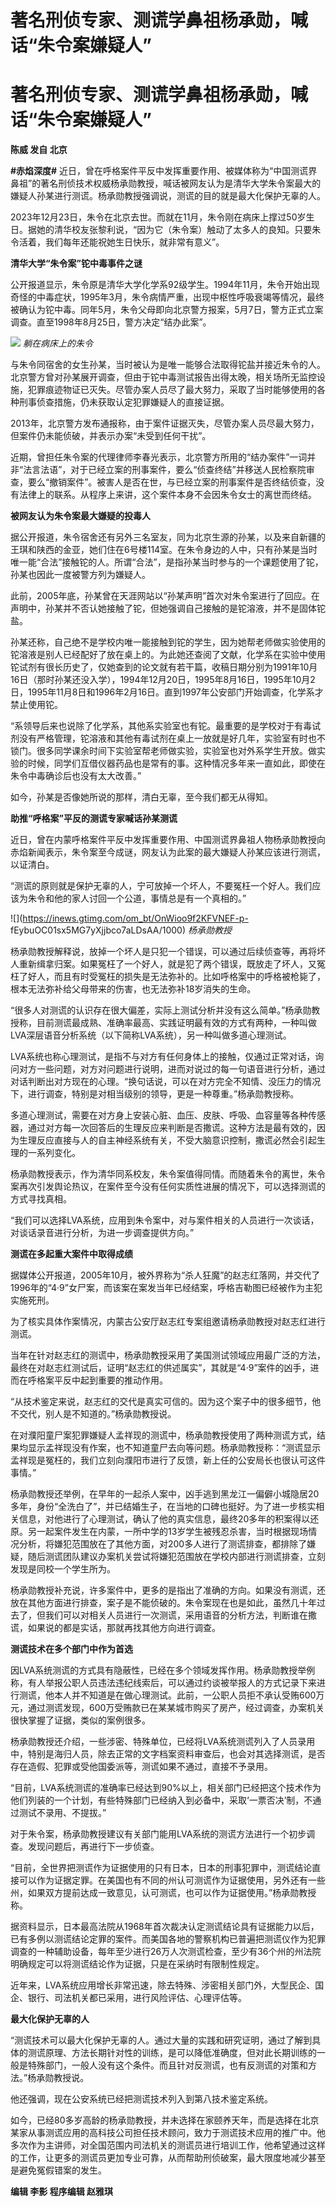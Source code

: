 # 著名刑侦专家、测谎学鼻祖杨承勋，喊话“朱令案嫌疑人”

# 著名刑侦专家、测谎学鼻祖杨承勋，喊话“朱令案嫌疑人”

**陈威 发自 北京**

**#赤焰深度#**
近日，曾在呼格案件平反中发挥重要作用、被媒体称为“中国测谎界鼻祖”的著名刑侦技术权威杨承勋教授，喊话被网友认为是清华大学朱令案最大的嫌疑人孙某进行测谎。杨承勋教授强调说，测谎的目的就是最大化保护无辜的人。

2023年12月23日，朱令在北京去世。而就在11月，朱令刚在病床上撑过50岁生日。据她的清华校友张黎利说，“因为它（朱令案）触动了太多人的良知。只要朱令活着，我们每年还能祝她生日快乐，就非常有意义”。

**清华大学“朱令案”铊中毒事件之谜**

公开报道显示，朱令原是清华大学化学系92级学生。1994年11月，朱令开始出现奇怪的中毒症状，1995年3月，朱令病情严重，出现中枢性呼吸衰竭等情况，最终被确认为铊中毒。同年5月，朱令父母即向北京警方报案，5月7日，警方正式立案调查。直至1998年8月25日，警方决定“结办此案”。

![](https://inews.gtimg.com/om_bt/OAabPO_KqiiPLMjw60shvcCfz1Ymj_6_H4-zlPTCf3jZEAA/1000)
_躺在病床上的朱令_

与朱令同宿舍的女生孙某，当时被认为是唯一能够合法取得铊盐并接近朱令的人。北京警方曾对孙某展开调查，但由于铊中毒测试报告出得太晚，相关场所无监控设施，犯罪痕迹物证已灭失。尽管办案人员尽了最大努力，采取了当时能够使用的各种刑事侦查措施，仍未获取认定犯罪嫌疑人的直接证据。

2013年，北京警方发布通报称，由于案件证据灭失，尽管办案人员尽最大努力，但案件仍未能侦破，并表示办案“未受到任何干扰”。

近期，曾担任朱令案的代理律师李春光表示，北京警方所用的“结办案件”一词并非“法言法语”，对于已经立案的刑事案件，要么“侦查终结”并移送人民检察院审查，要么“撤销案件”。被害人是否在世，与已经立案的刑事案件是否终结侦查，没有法律上的联系。从程序上来讲，这个案件本身不会因朱令女士的离世而终结。

**被网友认为朱令案最大嫌疑的投毒人**

据公开报道，朱令宿舍还有另外三名室友，同为北京生源的孙某，以及来自新疆的王琪和陕西的金亚，她们住在6号楼114室。在朱令身边的人中，只有孙某是当时唯一能“合法”接触铊的人。所谓“合法”，是指孙某当时参与的一个课题使用了铊，孙某也因此一度被警方列为嫌疑人。

此前，2005年底，孙某曾在天涯网站以“孙某声明”首次对朱令案进行了回应。在声明中，孙某并不否认她接触了铊，但她强调自己接触的是铊溶液，并不是固体铊盐。

孙某还称，自己绝不是学校内唯一能接触到铊的学生，因为她帮老师做实验使用的铊溶液是别人已经配好了放在桌上的。为此她还查阅了文献，化学系在实验中使用铊试剂有很长历史了，仅她查到的论文就有若干篇，收稿日期分别为1991年10月16日（那时孙某还没入学），1994年12月20日，1995年8月16日，1995年10月2日，1995年11月8日和1996年2月16日。直到1997年公安部门开始调查，化学系才禁止使用铊。

“系领导后来也说除了化学系，其他系实验室也有铊。最重要的是学校对于有毒试剂没有严格管理，铊溶液和其他有毒试剂在桌上一放就是好几年，实验室有时也不锁门。很多同学课余时间下实验室帮老师做实验，实验室也对外系学生开放。做实验的时候，同学们互借仪器药品也是常有的事。这种情况多年来一直如此，即使在朱令中毒确诊后也没有太大改善。”

如今，孙某是否像她所说的那样，清白无辜，至今我们都无从得知。

**助推“呼格案”平反的测谎专家喊话孙某测谎**

近日，曾在内蒙呼格案件平反中发挥重要作用、中国测谎界鼻祖人物杨承勋教授向赤焰新闻表示，朱令案至今成谜，网友认为此案的最大嫌疑人孙某应该进行测谎，以证清白。

“测谎的原则就是保护无辜的人，宁可放掉一个坏人，不要冤枉一个好人。我们应该为朱令和他的家人讨回一个公道，事情总是有一个真相的。”

![](https://inews.gtimg.com/om_bt/OnWioo9f2KFVNEF-p-
fEybuOC01sx5MG7yXjjbco7aLDsAA/1000) _杨承勋教授_

杨承勋教授解释说，放掉一个坏人是只犯一个错误，可以通过后续侦查等，再将坏人重新缉拿归案。如果冤枉了一个好人，就是犯了两个错误，既放走了坏人，又冤枉了好人，而且有时受冤枉的损失是无法弥补的。比如呼格案中的呼格被枪毙了，根本无法弥补给父母带来的伤害，也无法弥补18岁消失的生命。

“很多人对测谎的认识存在很大偏差，实际上测试分析并没有这么简单。”杨承勋教授称，目前测谎最成熟、准确率最高、实践证明最有效的方式有两种，一种叫做LVA深层语音分析系统（以下简称LVA系统），另一种叫做多道心理测试。

LVA系统也称心理测试，是指不与对方有任何身体上的接触，仅通过正常对话，询问对方一些问题，对方对问题进行说明，进而对说过的每一句语音进行分析，通过对话判断出对方现在的心理。“换句话说，可以在对方完全不知情、没压力的情况下，进行调查，特别是对相当级别的领导，更是一种尊重。”杨承勋教授称。

多道心理测试，需要在对方身上安装心脏、血压、皮肤、呼吸、血容量等各种传感器，通过对方每一次回答后的生理反应来判断是否撒谎。这种方法是最有效的，因为生理反应直接与人的自主神经系统有关，不受大脑意识控制，撒谎必然会引起生理的一系列变化。

杨承勋教授表示，作为清华同系校友，朱令案值得同情。而随着朱令的离世，朱令案再次引发舆论热议，在案件至今没有任何实质性进展的情况下，可以选择测谎的方式寻找真相。

“我们可以选择LVA系统，应用到朱令案中，对与案件相关的人员进行一次谈话，对谈话录音进行分析，为进一步调查提供方向。”

**测谎在多起重大案件中取得成绩**

据媒体公开报道，2005年10月，被外界称为“杀人狂魔”的赵志红落网，并交代了1996年的“4·9”女尸案，而该案在案发当年已经结案，呼格吉勒图已经被作为主犯实施死刑。

为了核实具体作案情况，内蒙古公安厅赵志红专案组邀请杨承勋教授对赵志红进行测谎。

当年在针对赵志红的测谎中，杨承勋教授采用了美国测试领域应用最广泛的方法，最终在对赵志红测试后，证明“赵志红的供述属实”，其就是“4·9”案件的凶手，进而在呼格案平反中起到重要的推动作用。

“从技术鉴定来说，赵志红的交代是真实可信的。因为这个案子中的很多细节，他不交代，别人是不知道的。”杨承勋教授说。

在对濮阳童尸案犯罪嫌疑人孟祥现的测谎中，杨承勋教授使用了两种测谎方式，结果均显示孟祥现没有作案，也不知道童尸去向等问题。杨承勋教授称：“测谎显示孟祥现是冤枉的，我们立刻向濮阳市进行了反馈，新上任的公安局长也很认可这件事情。”

杨承勋教授还举例，在早年的一起杀人案中，凶手逃到黑龙江一偏僻小城隐居20多年，身份“全洗白了”，并已结婚生子，在当地的口碑也挺好。为了进一步核实相关信息，对他进行了心理测试，确认了他的真实信息，最终20多年的积案得以还原。另一起案件发生在内蒙，一所中学的13岁学生被残忍杀害，当时根据现场情况分析，将嫌犯范围放在了其他方面，对200多人进行了测谎排查，都排除了嫌疑，随后测谎团队建议办案机关尝试将嫌犯范围放在学校内部进行测谎排查，立刻发现是同校一个学生所为。

杨承勋教授补充说，许多案件中，更多的是指出了准确的方向。如果没有测谎，还放在其他方面进行排查，案子是不能侦破的。朱令案现在也是如此，虽然几十年过去了，但我们可以对相关人员进行一次测谎，采用语音的分析方法，判断谁在撒谎，如果说的都是实话，那就再找其他方向进行调查。

**测谎技术在多个部门中作为首选**

因LVA系统测谎的方式具有隐蔽性，已经在多个领域发挥作用。杨承勋教授举例称，有人举报公职人员违法违纪线索后，可以通过约谈被举报人的方式记录下来进行测谎，他本人并不知道是在做心理测试。此前，一公职人员拒不承认受贿600万元，通过测谎发现，600万受贿款已在某某城市购买了房产，经过调查，办案机关很快掌握了证据，类似的案例很多。

杨承勋教授还介绍，一些涉密、特殊单位，已经将LVA系统测谎列入了人员录用中，特别是海归人员，除去正常的文字档案资料审查后，也会对其选择测谎，是否存在造假、犯罪或受他国委派等，测谎如果不通过，直接不予录用。

“目前，LVA系统测谎的准确率已经达到90%以上，相关部门已经把这个技术作为他们列装的一个计划，有些特殊部门已经纳入到必备中，采取‘一票否决’制，不通过测试不录用、不提拔。”

对于朱令案，杨承勋教授建议有关部门能用LVA系统的测谎方法进行一个初步调查。发现问题后，再进行下一步侦查。

“目前，全世界把测谎作为证据使用的只有日本，日本的刑事犯罪中，测谎结论直接可以作为证据定罪。在美国也有不同的州认可测谎作为证据使用，另外还有一些州，如果双方提前达成一致意见，认可测谎，也可以作为证据使用。”杨承勋教授称。

据资料显示，日本最高法院从1968年首次裁决认定测谎结论具有证据能力以后，已有多例以测谎结论定罪的案件。而美国各地的警察机构已普遍把测谎仪作为犯罪调查的一种辅助设备，每年至少进行26万人次测谎检查，至少有36个州的州法院明确规定可以将测谎结论作为证据，只是在采纳时有限制性规定。

近年来，LVA系统应用增长非常迅速，除去特殊、涉密相关部门外，大型民企、国企、银行、司法机关都已采用，进行风险评估、心理评估等。

**最大化保护无辜的人**

“测谎技术可以最大化保护无辜的人。通过大量的实践和研究证明，通过了解到具体的测谎原理、方法长期针对性的训练，是可以降低准确度，但对此长期训练的一般是特殊部门，一般人没有这个条件。而且针对反测谎，也有反测谎的对策和方法。”杨承勋教授说。

他还强调，现在公安系统已经把测谎技术列入到第八技术鉴定系统。

如今，已经80多岁高龄的杨承勋教授，并未选择在家颐养天年，而是选择在北京某家从事测谎应用的高科技公司担任技术顾问，致力于测谎技术应用的推广中。他多次作为主讲师，对全国范围内司法机关的测谎员进行培训工作，他希望通过这样的工作，让更多的测谎员更加专业可靠，从而帮助刑侦破案，最大限度地减少甚至是避免冤假错案的发生。

**编辑 李影 程序编辑 赵雅琪**


